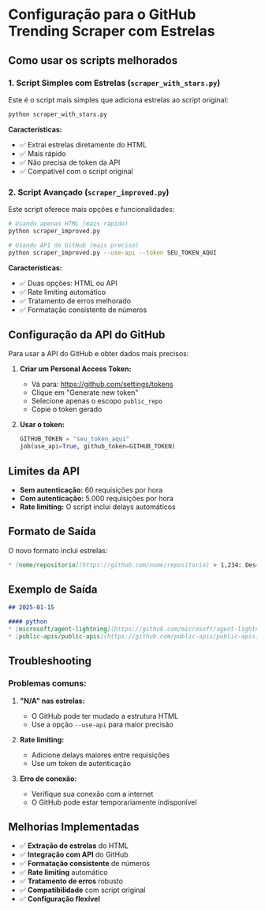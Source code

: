 # Configuração para o GitHub Trending Scraper com Estrelas

## Como usar os scripts melhorados

### 1. Script Simples com Estrelas (`scraper_with_stars.py`)
Este é o script mais simples que adiciona estrelas ao script original:

```bash
python scraper_with_stars.py
```

**Características:**
- ✅ Extrai estrelas diretamente do HTML
- ✅ Mais rápido
- ✅ Não precisa de token da API
- ✅ Compatível com o script original

### 2. Script Avançado (`scraper_improved.py`)
Este script oferece mais opções e funcionalidades:

```bash
# Usando apenas HTML (mais rápido)
python scraper_improved.py

# Usando API do GitHub (mais preciso)
python scraper_improved.py --use-api --token SEU_TOKEN_AQUI
```

**Características:**
- ✅ Duas opções: HTML ou API
- ✅ Rate limiting automático
- ✅ Tratamento de erros melhorado
- ✅ Formatação consistente de números

## Configuração da API do GitHub

Para usar a API do GitHub e obter dados mais precisos:

1. **Criar um Personal Access Token:**
   - Vá para: https://github.com/settings/tokens
   - Clique em "Generate new token"
   - Selecione apenas o escopo `public_repo`
   - Copie o token gerado

2. **Usar o token:**
   ```python
   GITHUB_TOKEN = "seu_token_aqui"
   job(use_api=True, github_token=GITHUB_TOKEN)
   ```

## Limites da API

- **Sem autenticação:** 60 requisições por hora
- **Com autenticação:** 5.000 requisições por hora
- **Rate limiting:** O script inclui delays automáticos

## Formato de Saída

O novo formato inclui estrelas:

```markdown
* [nome/repositorio](https://github.com/nome/repositorio) ⭐ 1,234: Descrição do repositório
```

## Exemplo de Saída

```markdown
## 2025-01-15

#### python
* [microsoft/agent-lightning](https://github.com/microsoft/agent-lightning) ⭐ 2,456: The absolute trainer to light up AI agents.
* [public-apis/public-apis](https://github.com/public-apis/public-apis) ⭐ 15,678: A collective list of free APIs
```

## Troubleshooting

### Problemas comuns:

1. **"N/A" nas estrelas:**
   - O GitHub pode ter mudado a estrutura HTML
   - Use a opção `--use-api` para maior precisão

2. **Rate limiting:**
   - Adicione delays maiores entre requisições
   - Use um token de autenticação

3. **Erro de conexão:**
   - Verifique sua conexão com a internet
   - O GitHub pode estar temporariamente indisponível

## Melhorias Implementadas

- ✅ **Extração de estrelas** do HTML
- ✅ **Integração com API** do GitHub
- ✅ **Formatação consistente** de números
- ✅ **Rate limiting** automático
- ✅ **Tratamento de erros** robusto
- ✅ **Compatibilidade** com script original
- ✅ **Configuração flexível**
